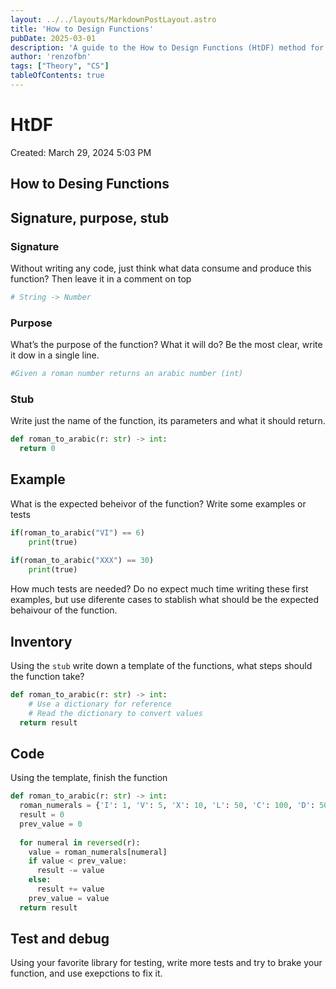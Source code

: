 ```yaml
---
layout: ../../layouts/MarkdownPostLayout.astro
title: 'How to Design Functions'
pubDate: 2025-03-01
description: 'A guide to the How to Design Functions (HtDF) method for designing functions.'
author: 'renzofbn'
tags: ["Theory", "CS"]
tableOfContents: true
---
```


# HtDF

Created: March 29, 2024 5:03 PM

## How to Desing Functions

## Signature, purpose, stub

### Signature

Without writing any code, just think what data consume and produce this function? Then leave it in a comment on top

```python
# String -> Number
```

### Purpose

What’s the purpose of the function? What it will do? Be the most clear, write it dow in a single line.

```python
#Given a roman number returns an arabic number (int)
```

### Stub

Write just the name of the function, its parameters and what it should return.

```python
def roman_to_arabic(r: str) -> int:
  return 0
```

## Example

What is the expected beheivor of the function? Write some examples or tests

```python
if(roman_to_arabic("VI") == 6)
	print(true)
	
if(roman_to_arabic("XXX") == 30)
	print(true)
```

How much tests are needed? Do no expect much time writing these first examples, but use diferente cases to stablish what should be the expected behaivour of the function.

## Inventory

Using the `stub` write down a template of the functions, what steps should the function take?

```python
def roman_to_arabic(r: str) -> int:
	# Use a dictionary for reference
	# Read the dictionary to convert values
  return result

```

## Code

Using the template, finish the function

```python
def roman_to_arabic(r: str) -> int:
  roman_numerals = {'I': 1, 'V': 5, 'X': 10, 'L': 50, 'C': 100, 'D': 500, 'M': 1000}
  result = 0
  prev_value = 0
  
  for numeral in reversed(r):
    value = roman_numerals[numeral]
    if value < prev_value:
      result -= value
    else:
      result += value    
    prev_value = value
  return result
```

## Test and debug

Using your favorite library for testing, write more tests and try to brake your function, and use exepctions to fix it.